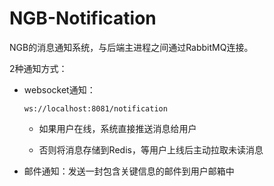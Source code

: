 # NGB-Notification

NGB的消息通知系统，与后端主进程之间通过RabbitMQ连接。

2种通知方式：

- websocket通知：

  `ws://localhost:8081/notification`

  - 如果用户在线，系统直接推送消息给用户

  - 否则将消息存储到Redis，等用户上线后主动拉取未读消息

- 邮件通知：发送一封包含关键信息的邮件到用户邮箱中